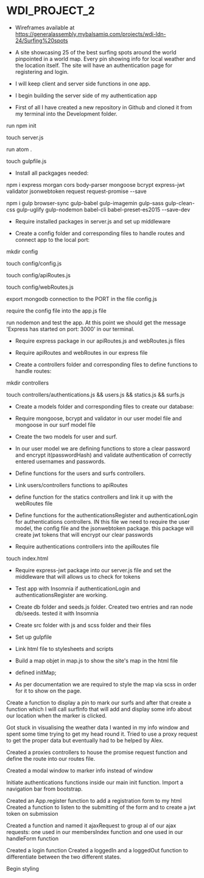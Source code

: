 # WDI_PROJECT_2

- Wireframes available at https://generalassembly.mybalsamiq.com/projects/wdi-ldn-24/Surfing%20spots

- A site showcasing 25 of the best surfing spots around the world pinpointed in a world map. Every pin showing info for local weather and the location itself. The site will have an authentication page for registering and login.
- I will keep client and server side functions in one app.

- I begin building the server side of my authentication app

- First of all I have created a new repository in Github and cloned it from my terminal into the Development folder.

run npm init

touch server.js

run atom .

touch gulpfile.js

- Install all packgages needed:

npm i express morgan cors body-parser mongoose bcrypt express-jwt validator jsonwebtoken request request-promise --save

npm i gulp browser-sync gulp-babel gulp-imagemin gulp-sass gulp-clean-css gulp-uglify gulp-nodemon babel-cli babel-preset-es2015 --save-dev

- Require installed packages in server.js and set up middleware

- Create a config folder and corresponding files to handle routes and connect app to the local port:

mkdir config

touch config/config.js

touch config/apiRoutes.js

touch config/webRoutes.js

export mongodb connection to the PORT in the file config.js

require the config file into the app.js file

run nodemon and test the app. At this point we should get the message 'Express has started on port: 3000' in our terminal.

- Require express package in our apiRoutes.js and webRoutes.js files

- Require apiRoutes and webRoutes in our express file

- Create a controllers folder and corresponding files to define functions to handle routes:

mkdir controllers

touch controllers/authentications.js && users.js && statics.js && surfs.js

- Create a models folder and corresponding files to create our database:

- Require mongoose, bcrypt and validator in our user model file and mongoose in our surf model file

- Create the two models for user and surf.

- In our user model we are defining functions to store a clear password and encrypt it(passwordHash) and validate authentication of correctly entered usernames and passwords.

- Define functions for the users and surfs controllers.

- Link users/controllers functions to apiRoutes

- define function for the statics controllers and link it up with the webRoutes file

- Define functions for the authenticationsRegister and authenticationLogin for authentications controllers. IN this file we need to require the user model, the config file and the jsonwebtoken package. this package will create jwt tokens that will encrypt our clear passwords

- Require authentications controllers into the apiRoutes file

touch index.html

- Require express-jwt package into our server.js file and set the middleware that will allows us to check for tokens

- Test app with Insomnia if authenticationLogin and authenticationsRegister are working.

- Create db folder and seeds.js folder. Created two entries and ran node db/seeds. tested it with Insomnia

- Create src folder with js and scss folder and their files

- Set up gulpfile

- Link html file to stylesheets and scripts

- Build a map objet in map.js to show the site's map in the html file

- defined initMap;

- As per documentation we are required to style the map via scss in order for it to show on the page.

Create a function to display a pin to mark our surfs and after that create a function which I will call surfInfo that will add and display some info about our location when the marker is clicked.

Got stuck in visualising the weather data I wanted in my info window and spent some time trying to get my head round it. Tried to use a proxy request to get the proper data but eventually had to be helped by Alex.

Created a proxies controllers to house the promise request function and define the route into our routes file.

Created a modal window to marker info instead of window

Initiate authentications functions inside our main init function. Import a navigation bar from bootstrap.

Created an App.register function to add a registration form to my html
Created a function to listen to the submitting of the form and to create a jwt token on submission

Created a function and named it ajaxRequest to group al of our ajax requests: one used in our membersIndex function and one used in our handleForm function

Created a login function
Created a loggedIn and a loggedOut function to differentiate between the two different states.

Begin styling
